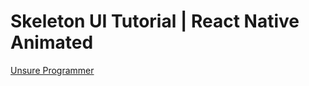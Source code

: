 # Skeleton UI Tutorial | React Native Animated

[Unsure Programmer](https://www.youtube.com/watch?v=zM3l9jpt5PU)
